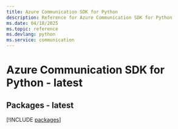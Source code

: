 ```yaml
---
title: Azure Communication SDK for Python
description: Reference for Azure Communication SDK for Python
ms.date: 04/18/2025
ms.topic: reference
ms.devlang: python
ms.service: communication
---
```

# Azure Communication SDK for Python - latest
## Packages - latest
[!INCLUDE [packages](communication-index.md)]